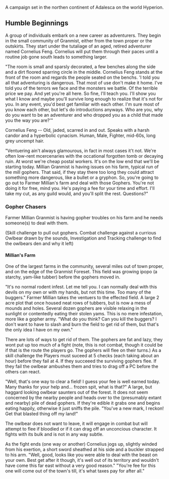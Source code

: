 A campaign set in the northen continent of Adalesca on the world Hyperion.

## Humble Beginnings

A group of individuals embark on a new career as adventurers. They begin in the small community of Granmist, either from the town proper or the outskirts. They start under the tutaliage of an aged, retired adventurer named Cornelius Feng. Cornelius will put them through their paces until a routine job gone south leads to something larger.

"The room is small and sparsly decorated, a few benches along the side and a dirt floored sparring circle in the middle. Cornelius Feng stands at the front of the room and regards the people seated on the benchs. 'I told you all that adventuring is dangerous. That most of use don't make it home. I've told you of the terrors we face and the monsters we battle. Of the terrible price we pay. And yet you're all here. So fine, I'll teach you. I'll show you what I know and maybe you'll survive long enough to realize that it's not for you. In any event, you'd best get familiar with each other. I'm sure most of you know each other, but let's do introductions anyways. Who are you, why do you want to be an adventurer and who dropped you as a child that made you the way you are?'"

Cornelius Feng -- Old, jaded, scarred in and out. Speaks with a harsh candor and a hyperbolic cynacism. Human, Male, Fighter, mid-60s, long grey uncempt hair.

"Ventuering ain't always glamourous, in fact in most cases it't not. We're often low-rent mcercenaries with the occational forgotten tomb or decaying ruin. At worst we're cheap postal workers. It's on the low end that we'll be starting today. Millian Granmist is having issues on his farm, typical run of the mill gophers. That said, if they stay  there too long they could attract something more dangerous, like a bullet or a gryphon. So, you're going to go out to Farmer Millian's farm and deal with those Gophers. You're not doing it for free, mind you. He's paying a fee for your time and effort. I'll take my cut, as any guild would, and you'll split the rest. Questions?"

### Gopher Chasers

Farmer Millian Granmist is having gopher troubles on his farm and he needs someone(s) to deal with them. 

(Skill challenge to pull out gophers. Combat challenge against a currious Owlbear drawn by the sounds, Investigation and Tracking challenge to find the owlbears den and why it left)

#### Millian's Farm

One of the largest farms in the community, several miles out of town proper, and on the edge of the Granmist Foreset. This field was growing ipopo (a starchy, yam-like tubber) before the gophers moved in.

"It's no normal rodent infest. Let me tell you. I can normally deal with this devils on my own or with my hands, but not this time. Too many of the buggers." Farmer Millian takes the ventuers to the effected field. A large 2 acre plot that once housed neat rows of tubbers, but is now a mess of mounds and holes. Several dozen gophers are visible relaxing in the sunlight or contentedly eating their stolen yams. This is no mere infestation, more like a gopher army. "What do you think? Can you kill the buggers? I don't want to have to slash and burn the field to get rid of them, but that's the only idea I have on my own."

There are lots of ways to get rid of them. The gophers are fat and lazy, they wont put up too much of a fight (note, this is not combat, though it could be if that is the route the players go. The gophers will flee on their turns.) As a skill challenge the Players must suceed at 5 checks (each taking about an hour) before they fail at 4. If they succeeed the surviving gophers flee. If they fail the owlbear ambushes them and tries to drag off a PC before the others can react.

"Well, that's one way to clear a field! I guess your fee is well earned today. Many thanks for your help and... frozen spit, what is that?" A large, but haggard looking owlbear saunters out of the forest. It does not seem concerned by the nearby people and heads over to the (presumably extant and nearby) pile of dead gophers. If they're edible it grabs one and begins eating happily, otherwise it just sniffs the pile. "You've a new mark, I reckon! Get that blasted thing off my land!"

The owlbear does not want to leave, it will engage in combat but will attempt to flee if bloodied or if it can drag off an unconcious character. It fights with its bulk and is not in any way subtle.

As the fight ends (one way or another) Cornelius jogs up, slightly winded from his exertion, a short sword sheathed at his side and a buckler strapped to his arm. "Well, good, looks like you were able to deal with the beast on your own. Best get after it though, it's well out of its territory and wouldn't have come this far east without a very good reason." "You're fee for this one will come out of the town's till, it's what taxes pay for after all."